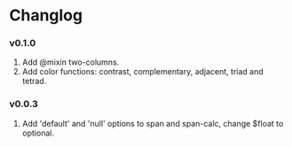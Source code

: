 <h1>Changlog</h1>

<h3>v0.1.0</h3>
<ol>
  <li>Add @mixin two-columns.</li>
  <li>Add color functions: contrast, complementary, adjacent, triad and tetrad.</li>
</ol>

<h3>v0.0.3</h3>
<ol>
  <li>Add 'default' and 'null' options to span and span-calc, change $float to optional.</li>
</ol>